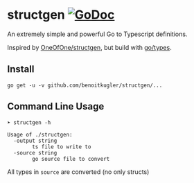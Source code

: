 # structgen [![GoDoc](https://godoc.org/github.com/benoitkugler/structgen?status.svg)](https://godoc.org/github.com/benoitkugler/structgen)

An extremely simple and powerful Go to Typescript definitions.

Inspired by [OneOfOne/structgen](https://github.com/OneOfOne/structgen), but build with [go/types](https://golang.org/pkg/go/types).

## Install

    go get -u -v github.com/benoitkugler/structgen/...

## Command Line Usage

```
➤ structgen -h

Usage of ./structgen:
  -output string
        ts file to write to
  -source string
        go source file to convert

```

All types in `source` are converted (no only structs)
